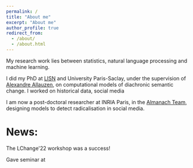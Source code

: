 ```yaml
---
permalink: /
title: "About me"
excerpt: "About me"
author_profile: true
redirect_from: 
  - /about/
  - /about.html
---
```


My research work lies between statistics, natural language processing and machine learning.

I did my PhD at [LISN](https://www.limsi.fr/en/) and University Paris-Saclay, under the supervision of [Alexandre Allauzen](https://allauzen.github.io/), on computational models of diachronic semantic change. I worked on historical data, social media

I am now a post-doctoral researcher at INRIA Paris, in the [Almanach Team](http://almanach.inria.fr/), designing models to detect radicalisation in social media.




# News:


The LChange'22 workshop was a success!


Gave seminar at 


